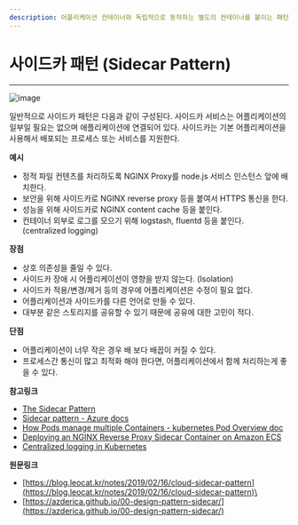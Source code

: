 ```yaml
---
description: 어플리케이션 컨테이너와 독립적으로 동작하는 별도의 컨테이너를 붙이는 패턴
---
```


# 사이드카 패턴 (Sidecar Pattern)

****

![image](https://user-images.githubusercontent.com/42582516/108616806-4f36d300-7454-11eb-8d58-ceadd4f438ac.png)

일반적으로 사이드카 패턴은 다음과 같이 구성된다. 사이드카 서비스는 어플리케이션의 일부일 필요는 없으며 애플리케이션에 연결되어 있다. 사이드카는 기본 어플리케이션을 사용해서 배포되는 프로세스 또는 서비스를 지원한다.



**예시**

* 정적 파일 컨텐츠를 처리하도록 NGINX Proxy를 node.js 서비스 인스턴스 앞에 배치한다.
* 보안을 위해 사이드카로 NGINX reverse proxy 등을 붙여서 HTTPS 통신을 한다.
* 성능을 위해 사이드카로 NGINX content cache 등을 붙인다.
* 컨테이너 외부로 로그를 모으기 위해 logstash, fluentd 등을 붙인다. (centralized logging)

**장점**

* 상호 의존성을 줄일 수 있다.
* 사이드카 장애 시 어플리케이션이 영향을 받지 않는다. (Isolation)
* 사이드카 적용/변경/제거 등의 경우에 어플리케이션은 수정이 필요 없다.
* 어플리케이션과 사이드카를 다른 언어로 만들 수 있다.
* 대부분 같은 스토리지를 공유할 수 있기 때문에 공유에 대한 고민이 적다.

**단점**

* 어플리케이션이 너무 작은 경우 배 보다 배꼽이 커질 수 있다.
* 프로세스간 통신이 많고 최적화 해야 한다면, 어플리케이션에서 함께 처리하는게 좋을 수 있다.

**참고링크**

* [The Sidecar Pattern](https://blog.davemdavis.net/2018/03/13/the-sidecar-pattern/)
* [Sidecar pattern - Azure docs](https://docs.microsoft.com/en-us/azure/architecture/patterns/sidecar)
* [How Pods manage multiple Containers - kubernetes Pod Overview doc](https://kubernetes.io/docs/concepts/workloads/pods/pod-overview/#how-pods-manage-multiple-containers)
* [Deploying an NGINX Reverse Proxy Sidecar Container on Amazon ECS](https://aws.amazon.com/ko/blogs/compute/nginx-reverse-proxy-sidecar-container-on-amazon-ecs/)
* [Centralized logging in Kubernetes](https://medium.com/@maanadev/centralized-logging-in-kubernetes-d5a21ae10c6e)

**원문링크** 

* [https://blog.leocat.kr/notes/2019/02/16/cloud-sidecar-pattern](https://blog.leocat.kr/notes/2019/02/16/cloud-sidecar-pattern)\
* [https://azderica.github.io/00-design-pattern-sidecar/](https://azderica.github.io/00-design-pattern-sidecar/)
